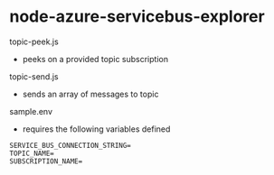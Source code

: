 # node-azure-servicebus-explorer

topic-peek.js
  - peeks on a provided topic subscription

topic-send.js
  - sends an array of messages to topic

sample.env
  - requires the following variables defined
```
SERVICE_BUS_CONNECTION_STRING=
TOPIC_NAME=
SUBSCRIPTION_NAME=
```
